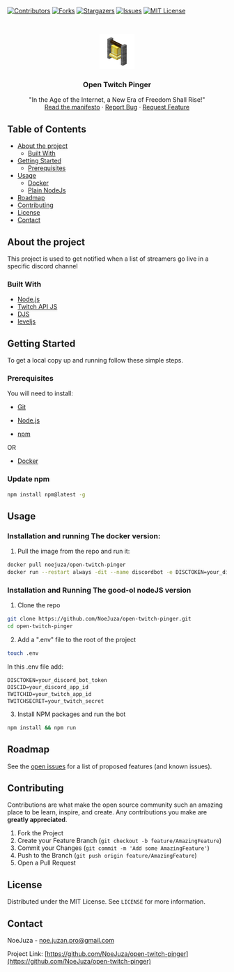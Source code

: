 [![Contributors][contributors-shield]][contributors-url]
[![Forks][forks-shield]][forks-url]
[![Stargazers][stars-shield]][stars-url]
[![Issues][issues-shield]][issues-url]
[![MIT License][license-shield]][license-url]



<!-- PROJECT LOGO -->
<br />
<p align="center">
  <a href="https://github.com/NoeJuza/open-twitch-pinger">
    <img src="github/logo.png" alt="Logo" width="80" height="80">
  </a>

  <h3 align="center">Open Twitch Pinger</h3>

  <p align="center">
    "In the Age of the Internet, a New Era of Freedom Shall Rise!"
    <br />
    <a href="./MANIFESTO.md">Read the manifesto</a>
    ·
    <a href="https://github.com/NoeJuza/open-twitch-pinger/issues">Report Bug</a>
    ·
    <a href="https://github.com/NoeJuza/open-twitch-pinger/issues">Request Feature</a>
  </p>
</p>



<!-- TABLE OF CONTENTS -->
## Table of Contents

* [About the project](#about-the-project)
  * [Built With](#built-with)
* [Getting Started](#getting-started)
  * [Prerequisites](#prerequisites)
* [Usage](#usage)
  * [Docker](#installation-and-running-the-docker-version)
  * [Plain NodeJs](#installation-and-running-the-good-ol-nodejs-version)
* [Roadmap](#roadmap)
* [Contributing](#contributing)
* [License](#license)
* [Contact](#contact)



<!-- ABOUT THE PROJECT -->
## About the project

This project is used to get notified when a list of streamers go live in a specific discord channel


### Built With

* [Node.js](https://nodejs.org/en/)
* [Twitch API JS](https://d-fischer.github.io/twitch/)
* [DJS](https://discord.js.org/#/)
* [leveljs](https://leveljs.org/)



<!-- GETTING STARTED -->
## Getting Started

To get a local copy up and running follow these simple steps.

### Prerequisites

You will need to install:
* [Git](https://git-scm.com/)

* [Node.js](https://nodejs.org/en/)
* [npm](https://www.npmjs.com/)

OR

* [Docker](https://www.docker.com/)



### Update npm
```sh
npm install npm@latest -g
```
<!-- USAGE EXAMPLES -->
## Usage
### Installation and running The docker version:
1. Pull the image from the repo and run it:
```sh
docker pull noejuza/open-twitch-pinger
docker run --restart always -dit --name discordbot -e DISCTOKEN=your_discord_bot_token -e DISCID=your_discord_app_id -e TWITCHID=your_twitch_app_id -e TWITCHSECRET=your_twitch_secret --mount source=opentwitchervol,target=/usr/src/app noejuza/open-twitch-pinger
```

### Installation and Running The good-ol nodeJS version

1. Clone the repo
```sh
git clone https://github.com/NoeJuza/open-twitch-pinger.git
cd open-twitch-pinger
```
2. Add a ".env" file to the root of the project
```sh
touch .env
```
In this .env file add: 
```.env
DISCTOKEN=your_discord_bot_token
DISCID=your_discord_app_id
TWITCHID=your_twitch_app_id
TWITCHSECRET=your_twitch_secret
```
3. Install NPM packages and run the bot
```sh
npm install && npm run
```


<!-- ROADMAP -->
## Roadmap

See the [open issues](https://github.com/NoeJuza/open-twitch-pinger/issues) for a list of proposed features (and known issues).



<!-- CONTRIBUTING -->
## Contributing

Contributions are what make the open source community such an amazing place to be learn, inspire, and create. Any contributions you make are **greatly appreciated**.

1. Fork the Project
2. Create your Feature Branch (`git checkout -b feature/AmazingFeature`)
3. Commit your Changes (`git commit -m 'Add some AmazingFeature'`)
4. Push to the Branch (`git push origin feature/AmazingFeature`)
5. Open a Pull Request



<!-- LICENSE -->
## License

Distributed under the MIT License. See `LICENSE` for more information.



<!-- CONTACT -->
## Contact

NoeJuza - noe.juzan.pro@gmail.com

Project Link: [https://github.com/NoeJuza/open-twitch-pinger](https://github.com/NoeJuza/open-twitch-pinger)


<!-- MARKDOWN LINKS & IMAGES -->
<!-- https://www.markdownguide.org/basic-syntax/#reference-style-links -->
[contributors-shield]: https://img.shields.io/github/contributors/NoeJuza/open-twitch-pinger.svg?style=flat-square
[contributors-url]: https://github.com/NoeJuza/open-twitch-pinger/graphs/contributors
[forks-shield]: https://img.shields.io/github/forks/NoeJuza/open-twitch-pinger.svg?style=flat-square
[forks-url]: https://github.com/NoeJuza/open-twitch-pinger/network/members
[stars-shield]: https://img.shields.io/github/stars/NoeJuza/open-twitch-pinger.svg?style=flat-square
[stars-url]: https://github.com/NoeJuza/open-twitch-pinger/stargazers
[issues-shield]: https://img.shields.io/github/issues/NoeJuza/open-twitch-pinger.svg?style=flat-square
[issues-url]: https://github.com/NoeJuza/open-twitch-pinger/issues
[license-shield]: https://img.shields.io/github/license/NoeJuza/open-twitch-pinger.svg?style=flat-square
[license-url]: https://github.com/NoeJuza/open-twitch-pinger/blob/main/LICENSE

